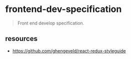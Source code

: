# frontend-dev-specification
> Front end develop specification.

## resources
- https://github.com/ghengeveld/react-redux-styleguide
